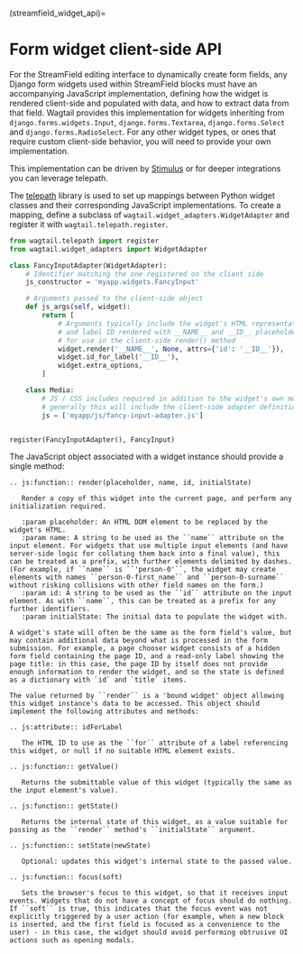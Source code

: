 (streamfield_widget_api)=

# Form widget client-side API

For the StreamField editing interface to dynamically create form fields, any Django form widgets used within StreamField blocks must have an accompanying JavaScript implementation, defining how the widget is rendered client-side and populated with data, and how to extract data from that field. Wagtail provides this implementation for widgets inheriting from `django.forms.widgets.Input`, `django.forms.Textarea`, `django.forms.Select` and `django.forms.RadioSelect`. For any other widget types, or ones that require custom client-side behavior, you will need to provide your own implementation.

This implementation can be driven by [Stimulus](extending_client_side_stimulus) or for deeper integrations you can leverage telepath.

The [telepath](https://wagtail.github.io/telepath/) library is used to set up mappings between Python widget classes and their corresponding JavaScript implementations. To create a mapping, define a subclass of `wagtail.widget_adapters.WidgetAdapter` and register it with `wagtail.telepath.register`.

```python
from wagtail.telepath import register
from wagtail.widget_adapters import WidgetAdapter

class FancyInputAdapter(WidgetAdapter):
    # Identifier matching the one registered on the client side
    js_constructor = 'myapp.widgets.FancyInput'

    # Arguments passed to the client-side object
    def js_args(self, widget):
        return [
            # Arguments typically include the widget's HTML representation
            # and label ID rendered with __NAME__ and __ID__ placeholders,
            # for use in the client-side render() method
            widget.render('__NAME__', None, attrs={'id': '__ID__'}),
            widget.id_for_label('__ID__'),
            widget.extra_options,
        ]

    class Media:
        # JS / CSS includes required in addition to the widget's own media;
        # generally this will include the client-side adapter definition
        js = ['myapp/js/fancy-input-adapter.js']


register(FancyInputAdapter(), FancyInput)
```

The JavaScript object associated with a widget instance should provide a single method:

```{eval-rst}
.. js:function:: render(placeholder, name, id, initialState)

   Render a copy of this widget into the current page, and perform any initialization required.

   :param placeholder: An HTML DOM element to be replaced by the widget's HTML.
   :param name: A string to be used as the ``name`` attribute on the input element. For widgets that use multiple input elements (and have server-side logic for collating them back into a final value), this can be treated as a prefix, with further elements delimited by dashes. (For example, if ``name`` is ``'person-0'``, the widget may create elements with names ``person-0-first_name`` and ``person-0-surname`` without risking collisions with other field names on the form.)
   :param id: A string to be used as the ``id`` attribute on the input element. As with ``name``, this can be treated as a prefix for any further identifiers.
   :param initialState: The initial data to populate the widget with.

A widget's state will often be the same as the form field's value, but may contain additional data beyond what is processed in the form submission. For example, a page chooser widget consists of a hidden form field containing the page ID, and a read-only label showing the page title: in this case, the page ID by itself does not provide enough information to render the widget, and so the state is defined as a dictionary with `id` and `title` items.

The value returned by ``render`` is a 'bound widget' object allowing this widget instance's data to be accessed. This object should implement the following attributes and methods:

.. js:attribute:: idForLabel

   The HTML ID to use as the ``for`` attribute of a label referencing this widget, or null if no suitable HTML element exists.

.. js:function:: getValue()

   Returns the submittable value of this widget (typically the same as the input element's value).

.. js:function:: getState()

   Returns the internal state of this widget, as a value suitable for passing as the ``render`` method's ``initialState`` argument.

.. js:function:: setState(newState)

   Optional: updates this widget's internal state to the passed value.

.. js:function:: focus(soft)

   Sets the browser's focus to this widget, so that it receives input events. Widgets that do not have a concept of focus should do nothing. If ``soft`` is true, this indicates that the focus event was not explicitly triggered by a user action (for example, when a new block is inserted, and the first field is focused as a convenience to the user) - in this case, the widget should avoid performing obtrusive UI actions such as opening modals.
```
